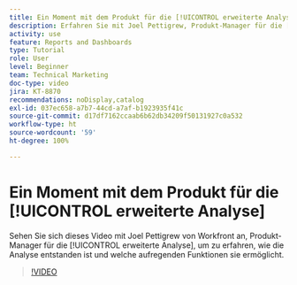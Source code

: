 ```yaml
---
title: Ein Moment mit dem Produkt für die [!UICONTROL erweiterte Analyse]
description: Erfahren Sie mit Joel Pettigrew, Produkt-Manager für die [!UICONTROL erweiterte Analyse], wie die Analyse entstanden ist und welche aufregenden Funktionen sie ermöglicht.
activity: use
feature: Reports and Dashboards
type: Tutorial
role: User
level: Beginner
team: Technical Marketing
doc-type: video
jira: KT-8870
recommendations: noDisplay,catalog
exl-id: 037ec658-a7b7-44cd-a7af-b1923935f41c
source-git-commit: d17df7162ccaab6b62db34209f50131927c0a532
workflow-type: ht
source-wordcount: '59'
ht-degree: 100%

---
```


# Ein Moment mit dem Produkt für die [!UICONTROL erweiterte Analyse]

Sehen Sie sich dieses Video mit Joel Pettigrew von Workfront an, Produkt-Manager für die [!UICONTROL erweiterte Analyse], um zu erfahren, wie die Analyse entstanden ist und welche aufregenden Funktionen sie ermöglicht.

>[!VIDEO](https://video.tv.adobe.com/v/335042/?quality=12&learn=on&enablevpops)
